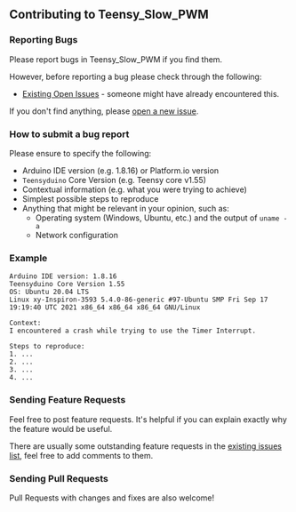 ## Contributing to Teensy_Slow_PWM

### Reporting Bugs

Please report bugs in Teensy_Slow_PWM if you find them.

However, before reporting a bug please check through the following:

* [Existing Open Issues](https://github.com/khoih-prog/Teensy_Slow_PWM/issues) - someone might have already encountered this.

If you don't find anything, please [open a new issue](https://github.com/khoih-prog/Teensy_Slow_PWM/issues/new).

### How to submit a bug report

Please ensure to specify the following:

* Arduino IDE version (e.g. 1.8.16) or Platform.io version
* `Teensyduino` Core Version (e.g. Teensy core v1.55)
* Contextual information (e.g. what you were trying to achieve)
* Simplest possible steps to reproduce
* Anything that might be relevant in your opinion, such as:
  * Operating system (Windows, Ubuntu, etc.) and the output of `uname -a`
  * Network configuration


### Example

```
Arduino IDE version: 1.8.16
Teensyduino Core Version 1.55
OS: Ubuntu 20.04 LTS
Linux xy-Inspiron-3593 5.4.0-86-generic #97-Ubuntu SMP Fri Sep 17 19:19:40 UTC 2021 x86_64 x86_64 x86_64 GNU/Linux

Context:
I encountered a crash while trying to use the Timer Interrupt.

Steps to reproduce:
1. ...
2. ...
3. ...
4. ...
```
### Sending Feature Requests

Feel free to post feature requests. It's helpful if you can explain exactly why the feature would be useful.

There are usually some outstanding feature requests in the [existing issues list](https://github.com/khoih-prog/Teensy_Slow_PWM/issues?q=is%3Aopen+is%3Aissue+label%3Aenhancement), feel free to add comments to them.

### Sending Pull Requests

Pull Requests with changes and fixes are also welcome!
